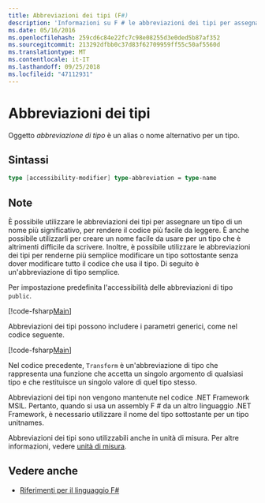 ```yaml
---
title: Abbreviazioni dei tipi (F#)
description: 'Informazioni su F # le abbreviazioni dei tipi per assegnare un nome più significativo di un tipo per rendere il codice più facile da leggere.'
ms.date: 05/16/2016
ms.openlocfilehash: 259cd6c84e22fc7c98e08255d3e0ded5b87af352
ms.sourcegitcommit: 213292dfbb0c37d83f62709959ff55c50af5560d
ms.translationtype: MT
ms.contentlocale: it-IT
ms.lasthandoff: 09/25/2018
ms.locfileid: "47112931"
---
```

# <a name="type-abbreviations"></a>Abbreviazioni dei tipi

Oggetto *abbreviazione di tipo* è un alias o nome alternativo per un tipo.

## <a name="syntax"></a>Sintassi

```fsharp
type [accessibility-modifier] type-abbreviation = type-name
```

## <a name="remarks"></a>Note

È possibile utilizzare le abbreviazioni dei tipi per assegnare un tipo di un nome più significativo, per rendere il codice più facile da leggere. È anche possibile utilizzarli per creare un nome facile da usare per un tipo che è altrimenti difficile da scrivere. Inoltre, è possibile utilizzare le abbreviazioni dei tipi per renderne più semplice modificare un tipo sottostante senza dover modificare tutto il codice che usa il tipo. Di seguito è un'abbreviazione di tipo semplice.

Per impostazione predefinita l'accessibilità delle abbreviazioni di tipo `public`.

[!code-fsharp[Main](../../../samples/snippets/fsharp/lang-ref-1/snippet2301.fs)]

Abbreviazioni dei tipi possono includere i parametri generici, come nel codice seguente.

[!code-fsharp[Main](../../../samples/snippets/fsharp/lang-ref-1/snippet2302.fs)]

Nel codice precedente, `Transform` è un'abbreviazione di tipo che rappresenta una funzione che accetta un singolo argomento di qualsiasi tipo e che restituisce un singolo valore di quel tipo stesso.

Abbreviazioni dei tipi non vengono mantenute nel codice .NET Framework MSIL. Pertanto, quando si usa un assembly F # da un altro linguaggio .NET Framework, è necessario utilizzare il nome del tipo sottostante per un tipo unitnames.

Abbreviazioni dei tipi sono utilizzabili anche in unità di misura. Per altre informazioni, vedere [unità di misura](units-of-measure.md).

## <a name="see-also"></a>Vedere anche

- [Riferimenti per il linguaggio F#](index.md)
